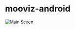 # mooviz-android
![](https://drive.google.com/uc?export=view&id=1DBYICIJ7coTMajMjk_6SJw-Rmnt0NL-p "Main Sceen")
